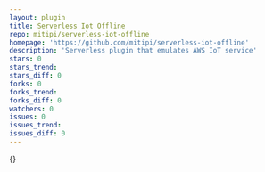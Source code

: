 ```yaml
---
layout: plugin
title: Serverless Iot Offline
repo: mitipi/serverless-iot-offline
homepage: 'https://github.com/mitipi/serverless-iot-offline'
description: 'Serverless plugin that emulates AWS IoT service'
stars: 0
stars_trend: 
stars_diff: 0
forks: 0
forks_trend: 
forks_diff: 0
watchers: 0
issues: 0
issues_trend: 
issues_diff: 0
---
```



{}
